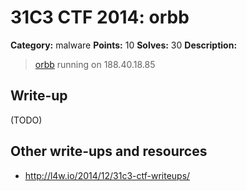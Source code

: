 # 31C3 CTF 2014: orbb

**Category:** malware
**Points:** 10
**Solves:** 30
**Description:**

> [orbb](orbb) running on 188.40.18.85

## Write-up

(TODO)

## Other write-ups and resources

* <http://l4w.io/2014/12/31c3-ctf-writeups/>
